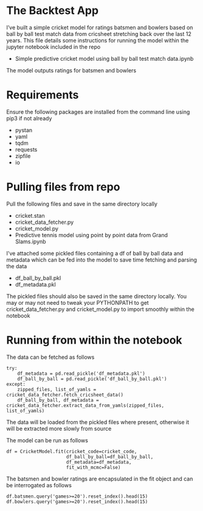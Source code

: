 # The Backtest App
I’ve built a simple cricket model for ratings batsmen and bowlers based on ball by ball test match data from cricsheet 
stretching back over the last 12 years. This file details some instructions for running the model within the jupyter 
notebook included in the repo

* Simple predictive cricket model using ball by ball test match data.ipynb

The model outputs ratings for batsmen and bowlers

# Requirements
Ensure the following packages are installed from the command line using pip3 if not already 
* pystan
* yaml
* tqdm
* requests 
* zipfile
* io

# Pulling files from repo
Pull the following files and save in the same directory locally
* cricket.stan
* cricket_data_fetcher.py
* cricket_model.py
* Predictive tennis model using point by point data from Grand Slams.ipynb

I've attached some pickled files containing a df of ball by ball data and metadata which can be fed into 
the model to save time fetching and parsing the data
* df_ball_by_ball.pkl
* df_metadata.pkl

The pickled files should also be saved in the same directory locally. You may or may not need to tweak your PYTHONPATH
to get cricket_data_fetcher.py and cricket_model.py to import smoothly within the notebook

# Running from within the notebook
The data can be fetched as follows
```
try:
    df_metadata = pd.read_pickle('df_metadata.pkl')
    df_ball_by_ball = pd.read_pickle('df_ball_by_ball.pkl')
except:
    zipped_files, list_of_yamls = cricket_data_fetcher.fetch_cricsheet_data()
    df_ball_by_ball, df_metadata = cricket_data_fetcher.extract_data_from_yamls(zipped_files, list_of_yamls)
```
The data will be loaded from the pickled files where present, otherwise it will be extracted more slowly from source

The model can be run as follows
```
df = CricketModel.fit(cricket_code=cricket_code,
                      df_ball_by_ball=df_ball_by_ball, 
                      df_metadata=df_metadata, 
                      fit_with_mcmc=False)
```
The batsmen and bowler ratings are encapsulated in the fit object and can be interrogated as follows

```
df.batsmen.query('games>=20').reset_index().head(15)
df.bowlers.query('games>=20').reset_index().head(15)
```
